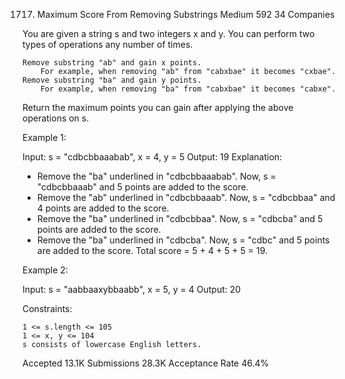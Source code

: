 1717. Maximum Score From Removing Substrings
Medium
592
34
Companies

You are given a string s and two integers x and y. You can perform two types of operations any number of times.

    Remove substring "ab" and gain x points.
        For example, when removing "ab" from "cabxbae" it becomes "cxbae".
    Remove substring "ba" and gain y points.
        For example, when removing "ba" from "cabxbae" it becomes "cabxe".

Return the maximum points you can gain after applying the above operations on s.

 

Example 1:

Input: s = "cdbcbbaaabab", x = 4, y = 5
Output: 19
Explanation:
- Remove the "ba" underlined in "cdbcbbaaabab". Now, s = "cdbcbbaaab" and 5 points are added to the score.
- Remove the "ab" underlined in "cdbcbbaaab". Now, s = "cdbcbbaa" and 4 points are added to the score.
- Remove the "ba" underlined in "cdbcbbaa". Now, s = "cdbcba" and 5 points are added to the score.
- Remove the "ba" underlined in "cdbcba". Now, s = "cdbc" and 5 points are added to the score.
Total score = 5 + 4 + 5 + 5 = 19.

Example 2:

Input: s = "aabbaaxybbaabb", x = 5, y = 4
Output: 20

 

Constraints:

    1 <= s.length <= 105
    1 <= x, y <= 104
    s consists of lowercase English letters.

Accepted
13.1K
Submissions
28.3K
Acceptance Rate
46.4%

